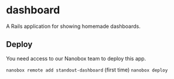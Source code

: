 # dashboard
A Rails application for showing homemade dashboards.

## Deploy

You need access to our Nanobox team to deploy this app.

`nanobox remote add standout-dashboard` (first time)
`nanobox deploy`
